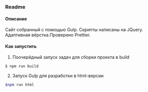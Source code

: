 ### Readme

#### Описание

Сайт собранный с помощью Gulp. Скрипты написаны на JQuery.
Адаптивная вёрстка.Проверено Prettier.


#### Как запустить

1. Поочерёдный запуск задач для сборки проекта в build 
```bash
$ npm run build
```
2. Запуск Gulp для разработки в html-версии
```bash
$npm run html
```
